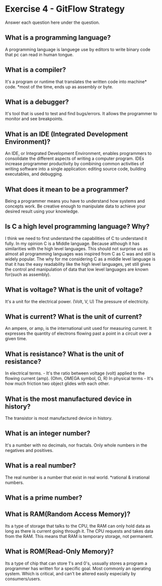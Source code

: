 # Exercise 4 - GitFlow Strategy

Answer each question here under the question.

## What is a programming language?
A programming language is languege use by editors to write binary code that pc can read in human tongue.

## What is a compiler?
It's a program or runtime that translates the written code into machine* code.
*most of the time, ends up as assembly or byte.

## What is a debugger?
It's tool that is used to test and find bugs/errors. It allows the programmer to monitor and see breakpoints.

## What is an IDE (Integrated Development Environment)?
An IDE, or Integrated Development Environment, enables programmers to consolidate the different aspects of writing a computer program.
IDEs increase programmer productivity by combining common activities of writing software into a single application: editing source code, building executables, and debugging.

## What does it mean to be a programmer?
Being a programmer means you have to understand how systems and concepts work. Be creative enough to manipulate data to achieve your desired result using your knowledge.

## Is C a high level programming language? Why?
I think we need to first understand the capabilities of C to understand it fully. In my opinion C is a Middle language. Because although it has similarities with the high level languages. This should not surprise us as almost all programming languages was inspired from C as C was and still is widely popular. The why for me considering C as a middle level language is that it has the easy readability like the high level languages, yet still gives the control and manipulation of data that low level languages are known for(such as assembly).

## What is voltage? What is the unit of voltage?
It's a unit for the electrical power. (Volt, V, U)
The pressure of electricity.

## What is current? What is the unit of current?
An ampere, or amp, is the international unit used for measuring current. It expresses the quantity of electrons flowing past a point in a circuit over a given time.

## What is resistance? What is the unit of resistance?
In electrical terms. - It's the ratio between voltage (volt) applied to the flowing current (amp). (Ohm, OMEGA symbol, Ω, R)
In physical terms - It's how much friction two object glides with each other.

## What is the most manufactured device in history?
The transistor is most manufactured device in history.

## What is an integer number?
It's a number with no decimals, nor fractals. Only whole numbers in the negatives and positives. 

## What is a real number?
The real number is a number that exist in real world.
*rational & irrational numbers.

## What is a prime number?

## What is RAM(Random Access Memory)?
Its a type of storage that talks to the CPU, the RAM can only hold data as long as there is current going through it. The CPU requests and takes data from the RAM. This means that RAM is temporary storage, not permanent.

## What is ROM(Read-Only Memory)?
Its a type of chip that can store 1's and 0's, ussually stores a program a programmer has written for a specific goal. Most commonly an operating system. Which is critical, and can't be altered easily especially by consumers/users.
